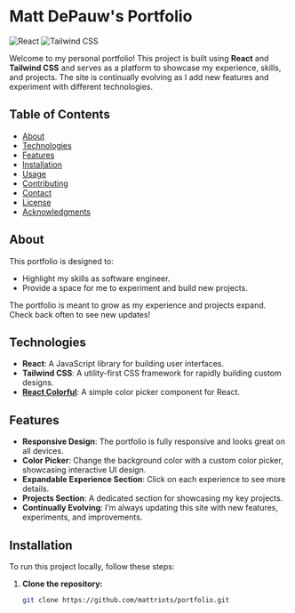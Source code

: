 # Matt DePauw's Portfolio

![React](https://img.shields.io/badge/-React-61DAFB?style=flat&logo=react&logoColor=white)
![Tailwind CSS](https://img.shields.io/badge/-Tailwind%20CSS-38B2AC?style=flat&logo=tailwind-css&logoColor=white)

Welcome to my personal portfolio! This project is built using **React** and **Tailwind CSS** and serves as a platform to showcase my experience, skills, and projects. The site is continually evolving as I add new features and experiment with different technologies.

## Table of Contents

- [About](#about)
- [Technologies](#technologies)
- [Features](#features)
- [Installation](#installation)
- [Usage](#usage)
- [Contributing](#contributing)
- [Contact](#contact)
- [License](#license)
- [Acknowledgments](#acknowledgments)

## About

This portfolio is designed to:

- Highlight my skills as software engineer.
- Provide a space for me to experiment and build new projects.

The portfolio is meant to grow as my experience and projects expand. Check back often to see new updates!

## Technologies

- **React**: A JavaScript library for building user interfaces.
- **Tailwind CSS**: A utility-first CSS framework for rapidly building custom designs.
- **[React Colorful](https://github.com/omgovich/react-colorful)**: A simple color picker component for React.

## Features

- **Responsive Design**: The portfolio is fully responsive and looks great on all devices.
- **Color Picker**: Change the background color with a custom color picker, showcasing interactive UI design.
- **Expandable Experience Section**: Click on each experience to see more details.
- **Projects Section**: A dedicated section for showcasing my key projects.
- **Continually Evolving**: I’m always updating this site with new features, experiments, and improvements.

## Installation

To run this project locally, follow these steps:

1. **Clone the repository:**

   ```bash
   git clone https://github.com/mattriots/portfolio.git
